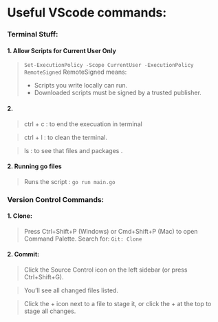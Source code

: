 # Useful VScode commands:

### Terminal Stuff:
#### 1. Allow Scripts for Current User Only 
>``Set-ExecutionPolicy -Scope CurrentUser -ExecutionPolicy RemoteSigned``
>RemoteSigned means:
>  *  Scripts you write locally can run.
>  *  Downloaded scripts must be signed by a trusted publisher.


#### 2.
> ctrl + c : to end the execuation in terminal

> ctrl + l : to clean the terminal.

> ls : to see that files and packages .

#### 2. Running go files
>Runs the script :
>``go run main.go``



### Version Control Commands:
#### 1. Clone:
>Press Ctrl+Shift+P (Windows) or Cmd+Shift+P (Mac) to open Command Palette.
>Search for:
>``Git: Clone``


#### 2. Commit:
>Click the Source Control icon on the left sidebar (or press Ctrl+Shift+G).

>You’ll see all changed files listed.

>Click the + icon next to a file to stage it,
or click the + at the top to stage all changes.
